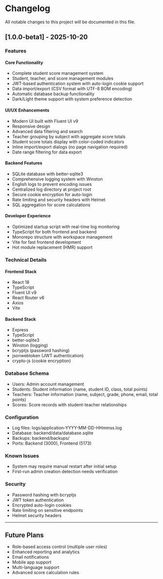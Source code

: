 # Changelog

All notable changes to this project will be documented in this file.

## [1.0.0-beta1] - 2025-10-20

### Features

#### Core Functionality
- Complete student score management system
- Student, teacher, and score management modules
- JWT-based authentication system with auto-login cookie support
- Data import/export (CSV format with UTF-8 BOM encoding)
- Automatic database backup functionality
- Dark/Light theme support with system preference detection

#### UI/UX Enhancements
- Modern UI built with Fluent UI v9
- Responsive design
- Advanced data filtering and search
- Teacher grouping by subject with aggregate score totals
- Student score totals display with color-coded indicators
- Inline import/export dialogs (no page navigation required)
- Date range filtering for data export

#### Backend Features
- SQLite database with better-sqlite3
- Comprehensive logging system with Winston
- English logs to prevent encoding issues
- Centralized log directory at project root
- Secure cookie encryption for auto-login
- Rate limiting and security headers with Helmet
- SQL aggregation for score calculations

#### Developer Experience
- Optimized startup script with real-time log monitoring
- TypeScript for both frontend and backend
- Monorepo structure with workspace management
- Vite for fast frontend development
- Hot module replacement (HMR) support

### Technical Details

#### Frontend Stack
- React 18
- TypeScript
- Fluent UI v9
- React Router v6
- Axios
- Vite

#### Backend Stack
- Express
- TypeScript
- better-sqlite3
- Winston (logging)
- bcryptjs (password hashing)
- jsonwebtoken (JWT authentication)
- crypto-js (cookie encryption)

### Database Schema
- Users: Admin account management
- Students: Student information (name, student ID, class, total points)
- Teachers: Teacher information (name, subject, grade, phone, email, total points)
- Scores: Score records with student-teacher relationships

### Configuration
- Log files: logs/application-YYYY-MM-DD-HHmmss.log
- Database: backend/data/database.sqlite
- Backups: backend/backups/
- Ports: Backend (3000), Frontend (5173)

### Known Issues
- System may require manual restart after initial setup
- First-run admin creation detection needs verification

### Security
- Password hashing with bcryptjs
- JWT token authentication
- Encrypted auto-login cookies
- Rate limiting on sensitive endpoints
- Helmet security headers

---

## Future Plans
- Role-based access control (multiple user roles)
- Enhanced reporting and analytics
- Email notifications
- Mobile app support
- Multi-language support
- Advanced score calculation rules
